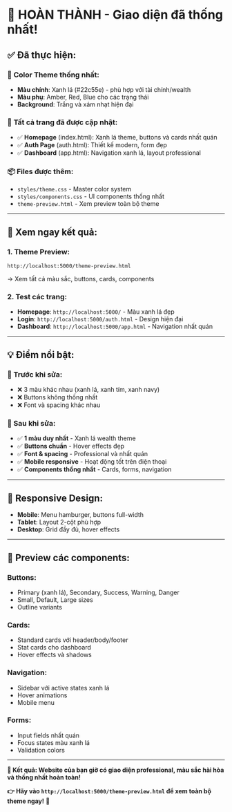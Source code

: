 # 🎨 **HOÀN THÀNH - Giao diện đã thống nhất!**

## ✅ **Đã thực hiện:**

### 🌈 **Color Theme thống nhất:**
- **Màu chính**: Xanh lá (#22c55e) - phù hợp với tài chính/wealth
- **Màu phụ**: Amber, Red, Blue cho các trạng thái
- **Background**: Trắng và xám nhạt hiện đại

### 🎨 **Tất cả trang đã được cập nhật:**
- ✅ **Homepage** (index.html): Xanh lá theme, buttons và cards nhất quán
- ✅ **Auth Page** (auth.html): Thiết kế modern, form đẹp
- ✅ **Dashboard** (app.html): Navigation xanh lá, layout professional

### 📦 **Files được thêm:**
- `styles/theme.css` - Master color system
- `styles/components.css` - UI components thống nhất  
- `theme-preview.html` - Xem preview toàn bộ theme

---

## 🚀 **Xem ngay kết quả:**

### **1. Theme Preview:**
```
http://localhost:5000/theme-preview.html
```
→ Xem tất cả màu sắc, buttons, cards, components

### **2. Test các trang:**
- **Homepage**: `http://localhost:5000/` - Màu xanh lá đẹp
- **Login**: `http://localhost:5000/auth.html` - Design hiện đại
- **Dashboard**: `http://localhost:5000/app.html` - Navigation nhất quán

---

## 💡 **Điểm nổi bật:**

### **🎯 Trước khi sửa:**
- ❌ 3 màu khác nhau (xanh lá, xanh tím, xanh navy)
- ❌ Buttons không thống nhất
- ❌ Font và spacing khác nhau

### **🎉 Sau khi sửa:**
- ✅ **1 màu duy nhất** - Xanh lá wealth theme
- ✅ **Buttons chuẩn** - Hover effects đẹp
- ✅ **Font & spacing** - Professional và nhất quán
- ✅ **Mobile responsive** - Hoạt động tốt trên điện thoại
- ✅ **Components thống nhất** - Cards, forms, navigation

---

## 📱 **Responsive Design:**
- **Mobile**: Menu hamburger, buttons full-width
- **Tablet**: Layout 2-cột phù hợp 
- **Desktop**: Grid đầy đủ, hover effects

---

## 🎨 **Preview các components:**

### **Buttons:**
- Primary (xanh lá), Secondary, Success, Warning, Danger
- Small, Default, Large sizes
- Outline variants

### **Cards:**
- Standard cards với header/body/footer
- Stat cards cho dashboard
- Hover effects và shadows

### **Navigation:**
- Sidebar với active states xanh lá
- Hover animations
- Mobile menu

### **Forms:**
- Input fields nhất quán
- Focus states màu xanh lá
- Validation colors

---

**🎊 Kết quả: Website của bạn giờ có giao diện professional, màu sắc hài hòa và thống nhất hoàn toàn!** 

**👉 Hãy vào `http://localhost:5000/theme-preview.html` để xem toàn bộ theme ngay!** 🎉